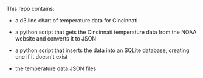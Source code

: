 This repo contains:

* a d3 line chart of temperature data for Cincinnati

* a python script that gets the Cincinnati temperature data from the NOAA website and converts it to JSON 

* a python script that inserts the data into an SQLite database, creating one if it doesn't exist

* the temperature data JSON files
